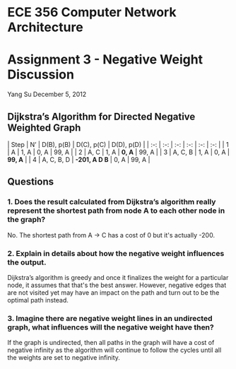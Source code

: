 # ECE 356 Computer Network Architecture
# Assignment 3 - Negative Weight Discussion
Yang Su
December 5, 2012

## Dijkstra’s Algorithm for Directed Negative Weighted Graph

| Step | N’ | D(B), p(B) | D(C), p(C) | D(D), p(D) |
| :-: | :-: | :-: | :-: | :-: | :-: |
| 1 | A | 1, A | 0, A | 99, A |
| 2 | A, C | 1, A | **0, A** | 99, A |
| 3 | A, C, B | 1, A | 0, A | **99, A** |
| 4 | A, C, B, D | **-201, A D B** | 0, A | 99, A |

## Questions

### 1. Does the result calculated from Dijkstra’s algorithm really represent the shortest path from node A to each other node in the graph?

No. The shortest path from A -> C has a cost of 0 but it's actually -200.

### 2. Explain in details about how the **negative** weight influences the output.

Dijkstra’s algorithm is greedy and once it finalizes the weight for a particular node, it assumes that that's the best answer. However, negative edges that are not visited yet may have an impact on the path and turn out to be the optimal path instead.

### 3. Imagine there are **negative** weight lines in an **undirected** graph, what influences will the negative weight have then?

If the graph is undirected, then all paths in the graph will have a cost of negative infinity as the algorithm will continue to follow the cycles until all the weights are set to negative infinity.
